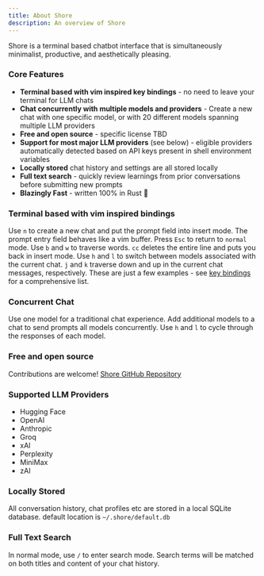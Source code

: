 ```yaml
---
title: About Shore
description: An overview of Shore
---
```


Shore is a terminal based chatbot interface that is simultaneously minimalist, productive, and aesthetically pleasing.

### Core Features
* **Terminal based with vim inspired key bindings** - no need to leave your terminal for LLM chats
* **Chat concurrently with multiple models and providers** - Create a new chat with one specific model, or with 20 different models spanning multiple LLM providers
* **Free and open source** - specific license TBD
* **Support for most major LLM providers** (see below) - eligible providers automatically detected based on API keys present in shell environment variables
* **Locally stored** chat history and settings are all stored locally
* **Full text search** - quickly review learnings from prior conversations before submitting new prompts
* **Blazingly Fast** - written 100% in Rust 🦀

### Terminal based with vim inspired bindings
Use `n` to create a new chat and put the prompt field into insert mode. The prompt entry field behaves like a vim buffer. Press `Esc` to return to `normal` mode. Use `b` and `w` to traverse words. `cc` deletes the entire line and puts you back in insert mode. Use `h` and `l` to switch between models associated with the current chat. `j` and `k` traverse down and up in the current chat messages, respectively. These are just a few examples - see [key bindings](/keybindings/overview) for a comprehensive list.

### Concurrent Chat
Use one model for a traditional chat experience. Add additional models to a chat to send prompts all models concurrently. Use `h` and `l` to cycle through the responses of each model.

### Free and open source
Contributions are welcome! [Shore GitHub Repository](https://github.com/MoonKraken/shore)

### Supported LLM Providers
* Hugging Face
* OpenAI
* Anthropic
* Groq
* xAI
* Perplexity
* MiniMax
* zAI

### Locally Stored
All conversation history, chat profiles etc are stored in a local SQLite database.  default location is `~/.shore/default.db`

### Full Text Search
In normal mode, use `/` to enter search mode. Search terms will be matched on both titles and content of your chat history.
